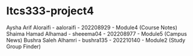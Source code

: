 # Itcs333-project4

Aysha Arif Aloraifi - aaloraifi - 202208929 - Module4 (Course Notes)
Shaima Hamad Alhamad - sheeema04 - 202208977 - Module5 (Campus News)
Bushra Saleh Alhamri - bushra135 - 202210140 - Module2 (Study Group Finder)
